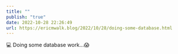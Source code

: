 ```yaml
---
title: ""
publish: "true"
date: 2022-10-28 22:26:49
url: https://ericmwalk.blog/2022/10/28/doing-some-database.html
---
```

<div xmlns="http://www.w3.org/1999/xhtml">
<p>💻 Doing some database work...😱</p>
</div>